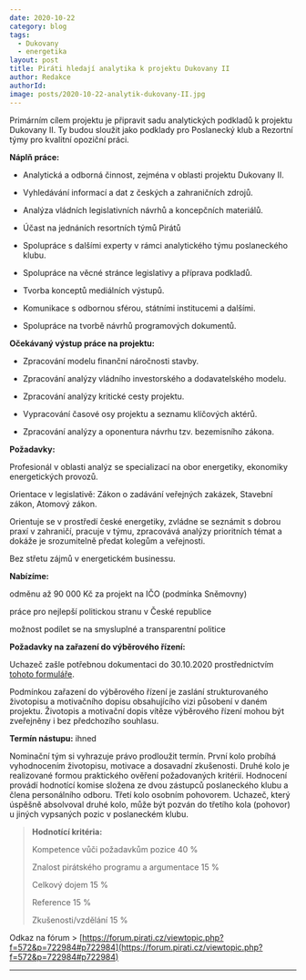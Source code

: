 ```yaml
---
date: 2020-10-22
category: blog
tags:
  - Dukovany
  - energetika
layout: post
title: Piráti hledají analytika k projektu Dukovany II
author: Redakce
authorId:  
image: posts/2020-10-22-analytik-dukovany-II.jpg
---
```


Primárním cílem projektu je připravit sadu analytických podkladů k projektu Dukovany II. Ty budou sloužit jako podklady pro Poslanecký klub a Rezortní týmy pro kvalitní opoziční práci.

**Náplň práce:**

- Analytická a odborná činnost, zejména v oblasti projektu Dukovany II.

- Vyhledávání informací a dat z českých a zahraničních zdrojů.

- Analýza vládních legislativních návrhů a koncepčních materiálů.

- Účast na jednáních resortních týmů Pirátů

- Spolupráce s dalšími experty v rámci analytického týmu poslaneckého klubu.

- Spolupráce na věcné stránce legislativy a příprava podkladů.

- Tvorba konceptů mediálních výstupů.

- Komunikace s odbornou sférou, státními institucemi a dalšími.

- Spolupráce na tvorbě návrhů programových dokumentů.


**Očekávaný výstup práce na projektu:**

- Zpracování modelu finanční náročnosti stavby.

- Zpracování analýzy vládního investorského a dodavatelského modelu.

- Zpracování analýzy kritické cesty projektu.

- Vypracování časové osy projektu a seznamu klíčových aktérů.

- Zpracování analýzy a oponentura návrhu tzv. bezemisního zákona.


**Požadavky:**

Profesionál v oblasti analýz se specializací na obor energetiky, ekonomiky energetických provozů.

Orientace v legislativě: Zákon o zadávání veřejných zakázek, Stavební zákon, Atomový zákon.

Orientuje se v prostředí české energetiky, zvládne se seznámit s dobrou praxí v zahraničí, pracuje v týmu, zpracovává analýzy prioritních témat a dokáže je srozumitelně předat kolegům a veřejnosti.

Bez střetu zájmů v energetickém businessu.


**Nabízíme:**

odměnu až 90 000 Kč za projekt na IČO (podmínka Sněmovny)

práce pro nejlepší politickou stranu v České republice

možnost podílet se na smysluplné a transparentní politice


**Požadavky na zařazení do výběrového řízení:**

Uchazeč zašle potřebnou dokumentaci do 30.10.2020 prostřednictvím [tohoto formuláře](https://www.lmcg2.com/pd/1522693834/?rps=202).

Podmínkou zařazení do výběrového řízení je zaslání strukturovaného životopisu a motivačního dopisu obsahujícího vizi působení v daném projektu. Životopis a motivační dopis vítěze výběrového řízení mohou být zveřejněny i bez předchozího souhlasu.


**Termín nástupu:** ihned

Nominační tým si vyhrazuje právo prodloužit termín. První kolo probíhá vyhodnocením životopisu, motivace a dosavadní zkušenosti. Druhé kolo je realizované formou praktického ověření požadovaných kritérií. Hodnocení provádí hodnotící komise složena ze dvou zástupců poslaneckého klubu a člena personálního odboru. Třetí kolo osobním pohovorem. Uchazeč, který úspěšně absolvoval druhé kolo, může být pozván do třetího kola (pohovor) u jiných vypsaných pozic v poslaneckém klubu.

>**Hodnotící kritéria:**
>
>Kompetence vůči požadavkům pozice 40 %
>
>Znalost pirátského programu a argumentace 15 %
>
>Celkový dojem 15 %
>
>Reference 15 %
>
>Zkušenosti/vzdělání 15 %

Odkaz na fórum > [https://forum.pirati.cz/viewtopic.php?f=572&p=722984#p722984](https://forum.pirati.cz/viewtopic.php?f=572&p=722984#p722984)

---
